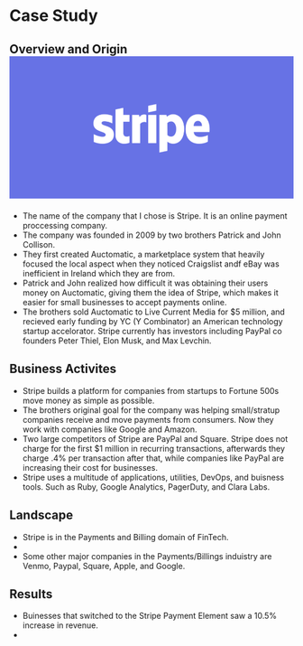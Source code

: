 # Case Study 
## Overview and Origin ![Stripe](image.png)
* The name of the company that I chose is Stripe. It is an online payment proccessing company.
* The company was founded in 2009 by two brothers Patrick and John Collison.
* They first created Auctomatic, a marketplace system that heavily focused the local aspect when they noticed Craigslist andf eBay was inefficient in Ireland which they are from.
* Patrick and John realized how difficult it was obtaining their users money on Auctomatic, giving them the idea of Stripe, which makes it easier for small businesses to accept payments online. 
* The brothers sold Auctomatic to Live Current Media for $5 million, and recieved early funding by  YC (Y Combinator) an American technology startup accelorator. Stripe currently has investors including PayPal co founders Peter Thiel, Elon Musk, and Max Levchin. 

## Business Activites
* Stripe builds a platform for companies from startups to Fortune 500s move money as simple as possible.
* The brothers original goal for the company was helping small/stratup companies receive and move payments from consumers. Now they work with companies like Google and Amazon. 
* Two large competitors of Stripe are PayPal and Square. Stripe does not charge for the first $1 million in recurring transactions, afterwards they charge .4% per transaction after that, while companies like PayPal are increasing their cost for businesses. 
* Stripe uses a multitude of applications, utilities, DevOps, and buisness tools. Such as Ruby, Google Analytics, PagerDuty, and Clara Labs. 

## Landscape
* Stripe is in the Payments and Billing domain of FinTech.
* 
* Some other major companies in the Payments/Billings induistry are Venmo, Paypal, Square, Apple, and Google. 

## Results
* Buinesses that switched to the Stripe Payment Element saw a 10.5% increase in revenue.  
* 